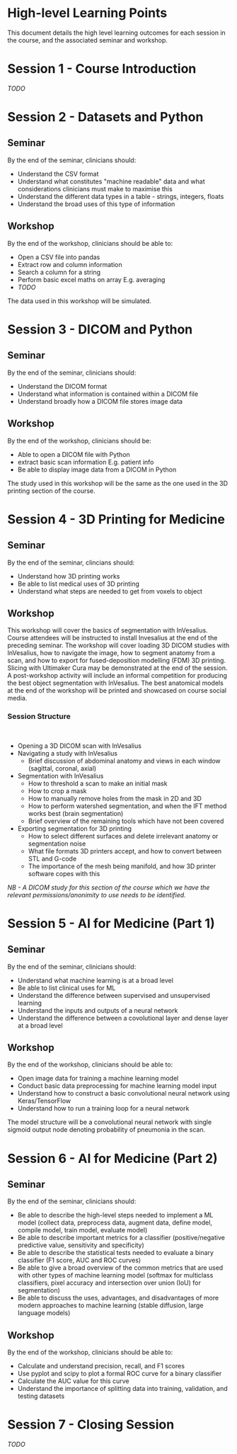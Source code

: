 # High-level Learning Points

This document details the high level learning outcomes for each session in the course, and the associated seminar and workshop.

# Session 1 - Course Introduction

*TODO*

# Session 2 - Datasets and Python

## Seminar

By the end of the seminar, clinicians should:
- Understand the CSV format
- Understand what constitutes "machine readable" data and what considerations clinicians must make to maximise this
- Understand the different data types in a table - strings, integers, floats
- Understand the broad uses of this type of information

## Workshop

By the end of the workshop, clinicians should be able to:

- Open a CSV file into pandas
- Extract row and column information 
- Search a column for a string
- Perform basic excel maths on array E.g. averaging
- *TODO*

The data used in this workshop will be simulated.

# Session 3 - DICOM and Python

## Seminar

By the end of the seminar, clinicians should:

- Understand the DICOM format
- Understand what information is contained within a DICOM file
- Understand broadly how a DICOM file stores image data

## Workshop

By the end of the workshop, clinicians should be:

- Able to open a DICOM file with Python
- extract basic scan information E.g. patient info
- Be able to display image data from a DICOM in Python

The study used in this workshop will be the same as the one used in the 3D printing section of the course.

# Session 4 - 3D Printing for Medicine

## Seminar

By the end of the seminar, clincians should:

- Understand how 3D printing works
- Be able to list medical uses of 3D printing
- Understand what steps are needed to get from voxels to object 

## Workshop

This workshop will cover the basics of segmentation with InVesalius. Course attendees will be instructed to install Invesalius at the end of the preceding seminar. The workshop will cover loading 3D DICOM studies with InVesalius, how to navigate the image, how to segment anatomy from a scan, and how to export for fused-deposition modelling (FDM) 3D printing. Slicing with Ultimaker Cura may be demonstrated at the end of the session. A post-workshop activity will include an informal competition for producing the best object segmentation with InVesalius. The best anatomical models at the end of the workshop will be printed and showcased on course social media.

### Session Structure
      
- Opening a 3D DICOM scan with InVesalius
- Navigating a study with InVesalius
    - Brief discussion of abdominal anatomy and views in each window (sagittal, coronal, axial)
- Segmentation with InVesalius
    - How to threshold a scan to make an initial mask
    - How to crop a mask
    - How to manually remove holes from the mask in 2D and 3D
    - How to perform watershed segmentation, and when the IFT method works best (brain segmentation)
    - Brief overview of the remaining tools which have not been covered
- Exporting segmentation for 3D printing
    - How to select different surfaces and delete irrelevant anatomy or segmentation noise
    - What file formats 3D printers accept, and how to convert between STL and G-code
    - The importance of the mesh being manifold, and how 3D printer software copes with this

*NB - A DICOM study for this section of the course which we have the relevant permissions/anonimity to use needs to be identified.*

# Session 5 - AI for Medicine (Part 1)

## Seminar

By the end of the seminar, clinicians should:

- Understand what machine learning is at a broad level
- Be able to list clinical uses for ML
- Understand the difference between supervised and unsupervised learning
- Understand the inputs and outputs of a neural network
- Understand the difference between a covolutional layer and dense layer at a broad level

## Workshop

By the end of the workshop, clinicians should be able to:

- Open image data for training a machine learning model
- Conduct basic data preprocessing for machine learning model input
- Understand how to construct a basic convolutional neural network using Keras/TensorFlow
- Understand how to run a training loop for a neural network

The model structure will be a convolutional neural network with single sigmoid output node denoting probability of pneumonia in the scan.

# Session 6 - AI for Medicine (Part 2)

## Seminar

By the end of the seminar, clinicians should:

- Be able to describe the high-level steps needed to implement a ML model (collect data, preprocess data, augment data, define model, compile model, train model, evaluate model)
- Be able to describe important metrics for a classifier (positive/negative predictive value, sensitivity and specificity)
- Be able to describe the statistical tests needed to evaluate a binary classifier (F1 score, AUC and ROC curves)
- Be able to give a broad overview of the common metrics that are used with other types of machine learning model (softmax for multiclass classifiers, pixel accuracy and intersection over union (IoU) for segmentation)
- Be able to discuss the uses, advantages, and disadvantages of more modern approaches to machine learning (stable diffusion, large language models)

## Workshop

By the end of the workshop, clinicians should be able to:

- Calculate and understand precision, recall, and F1 scores
- Use pyplot and scipy to plot a formal ROC curve for a binary classifier
- Calculate the AUC value for this curve
- Understand the importance of splitting data into training, validation, and testing datasets

# Session 7 - Closing Session

*TODO*